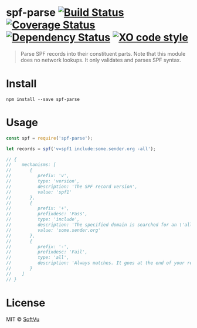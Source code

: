 # spf-parse [![Build Status](https://travis-ci.org/softvu/spf-parse.svg?branch=master)](https://travis-ci.org/softvu/spf-parse) [![Coverage Status](https://coveralls.io/repos/github/softvu/spf-parse/badge.svg?branch=master)](https://coveralls.io/github/softvu/spf-parse?branch=master) [![Dependency Status](https://dependencyci.com/github/softvu/spf-parse/badge)](https://dependencyci.com/github/softvu/spf-parse) [![XO code style](https://img.shields.io/badge/code_style-XO-5ed9c7.svg)](https://github.com/sindresorhus/xo)
> Parse SPF records into their constituent parts. Note that this module does no
> network lookups. It only validates and parses SPF syntax.

# Install

    npm install --save spf-parse

# Usage

```javascript
const spf = require('spf-parse');

let records = spf('v=spf1 include:some.sender.org -all');

// {
//    mechanisms: [
//       {
//          prefix: 'v',
//          type: 'version',
//          description: 'The SPF record version',
//          value: 'spf1'
//       },
//       {
//          prefix: '+',
//          prefixdesc: 'Pass',
//          type: 'include',
//          description: 'The specified domain is searched for an \'allow\'',
//          value: 'some.sender.org'
//       },
//       {
//          prefix: '-',
//          prefixdesc: 'Fail',
//          type: 'all',
//          description: 'Always matches. It goes at the end of your record'
//       }
//    ]
// }
```

# License

MIT © [SoftVu](https://softvu.com)

